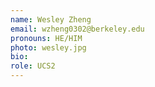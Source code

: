 ```yaml
---
name: Wesley Zheng
email: wzheng0302@berkeley.edu
pronouns: HE/HIM
photo: wesley.jpg
bio:
role: UCS2
---
```

